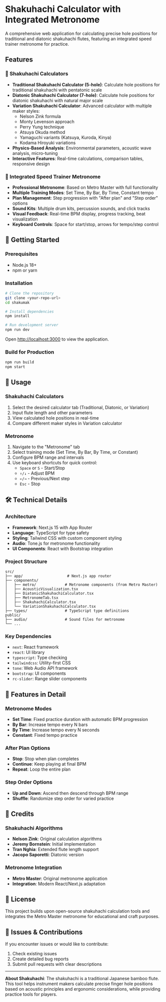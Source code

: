 # Shakuhachi Calculator with Integrated Metronome

A comprehensive web application for calculating precise hole positions for traditional and diatonic shakuhachi flutes, featuring an integrated speed trainer metronome for practice.

## Features

### 🎋 Shakuhachi Calculators
- **Traditional Shakuhachi Calculator (5-hole)**: Calculate hole positions for traditional shakuhachi with pentatonic scale
- **Diatonic Shakuhachi Calculator (7-hole)**: Calculate hole positions for diatonic shakuhachi with natural major scale
- **Variation Shakuhachi Calculator**: Advanced calculator with multiple maker styles:
  - Nelson Zink formula
  - Monty Levenson approach
  - Perry Yung technique
  - Atsuya Okuda method
  - Yamaguchi variants (Katsuya, Kuroda, Kinya)
  - Kodama Hiroyuki variations
- **Physics-Based Analysis**: Environmental parameters, acoustic wave analysis, micro-tuning
- **Interactive Features**: Real-time calculations, comparison tables, responsive design

### 🎵 Integrated Speed Trainer Metronome
- **Professional Metronome**: Based on Metro Master with full functionality
- **Multiple Training Modes**: Set Time, By Bar, By Time, Constant tempo
- **Plan Management**: Step progression with "After plan" and "Step order" options
- **Sound Kits**: Multiple drum kits, percussion sounds, and click tracks
- **Visual Feedback**: Real-time BPM display, progress tracking, beat visualization
- **Keyboard Controls**: Space for start/stop, arrows for tempo/step control

## 🚀 Getting Started

### Prerequisites
- Node.js 18+ 
- npm or yarn

### Installation

```bash
# Clone the repository
git clone <your-repo-url>
cd shakumak

# Install dependencies
npm install

# Run development server
npm run dev
```

Open [http://localhost:3000](http://localhost:3000) to view the application.

### Build for Production

```bash
npm run build
npm start
```

## 📱 Usage

### Shakuhachi Calculators
1. Select the desired calculator tab (Traditional, Diatonic, or Variation)
2. Input flute length and other parameters
3. View calculated hole positions in real-time
4. Compare different maker styles in Variation calculator

### Metronome
1. Navigate to the "Metronome" tab
2. Select training mode (Set Time, By Bar, By Time, or Constant)
3. Configure BPM range and intervals
4. Use keyboard shortcuts for quick control:
   - `Space` or `S` - Start/Stop
   - `↑/↓` - Adjust BPM
   - `←/→` - Previous/Next step
   - `Esc` - Stop

## 🛠️ Technical Details

### Architecture
- **Framework**: Next.js 15 with App Router
- **Language**: TypeScript for type safety
- **Styling**: Tailwind CSS with custom component styling
- **Audio**: Tone.js for metronome functionality
- **UI Components**: React with Bootstrap integration

### Project Structure
```
src/
├── app/                    # Next.js app router
├── components/
│   ├── metro/             # Metronome components (from Metro Master)
│   ├── AcousticVisualization.tsx
│   ├── DiatonicShakuhachiCalculator.tsx
│   ├── MetronomeTab.tsx
│   ├── ShakuhachiCalculator.tsx
│   └── VariationShakuhachiCalculator.tsx
├── types/                 # TypeScript type definitions
public/
├── audio/                 # Sound files for metronome
└── ...
```

### Key Dependencies
- `next`: React framework
- `react`: UI library
- `typescript`: Type checking
- `tailwindcss`: Utility-first CSS
- `tone`: Web Audio API framework
- `bootstrap`: UI components
- `rc-slider`: Range slider components

## 🎯 Features in Detail

### Metronome Modes
- **Set Time**: Fixed practice duration with automatic BPM progression
- **By Bar**: Increase tempo every N bars
- **By Time**: Increase tempo every N seconds  
- **Constant**: Fixed tempo practice

### After Plan Options
- **Stop**: Stop when plan completes
- **Continue**: Keep playing at final BPM
- **Repeat**: Loop the entire plan

### Step Order Options
- **Up and Down**: Ascend then descend through BPM range
- **Shuffle**: Randomize step order for varied practice

## 📜 Credits

### Shakuhachi Algorithms
- **Nelson Zink**: Original calculation algorithms
- **Jeremy Bornstein**: Initial implementation
- **Tran Nghia**: Extended flute length support
- **Jacopo Saporetti**: Diatonic version

### Metronome Integration
- **Metro Master**: Original metronome application
- **Integration**: Modern React/Next.js adaptation

## 📄 License

This project builds upon open-source shakuhachi calculation tools and integrates the Metro Master metronome for educational and craft purposes.

## 🐛 Issues & Contributions

If you encounter issues or would like to contribute:
1. Check existing issues
2. Create detailed bug reports
3. Submit pull requests with clear descriptions

---

**About Shakuhachi**: The shakuhachi is a traditional Japanese bamboo flute. This tool helps instrument makers calculate precise finger hole positions based on acoustic principles and ergonomic considerations, while providing practice tools for players.
